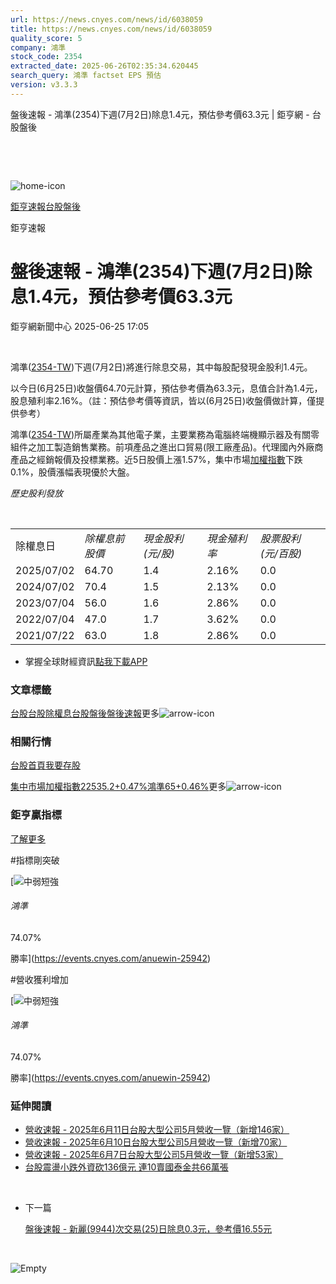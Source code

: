 ```yaml
---
url: https://news.cnyes.com/news/id/6038059
title: https://news.cnyes.com/news/id/6038059
quality_score: 5
company: 鴻準
stock_code: 2354
extracted_date: 2025-06-26T02:35:34.620445
search_query: 鴻準 factset EPS 預估
version: v3.3.3
---
```


盤後速報 - 鴻準(2354)下週(7月2日)除息1.4元，預估參考價63.3元 | 鉅亨網 - 台股盤後

‌

‌

![home-icon](/assets/icons/breadCrumb/symbol-icon-home.svg)

[鉅亨速報](/news/cat/anue_live)[台股盤後](/news/cat/tw_afterhours)

鉅亨速報

# 盤後速報 - 鴻準(2354)下週(7月2日)除息1.4元，預估參考價63.3元

鉅亨網新聞中心 2025-06-25 17:05

‌

鴻準([2354-TW](https://www.cnyes.com/twstock/2354))下週(7月2日)將進行除息交易，其中每股配發現金股利1.4元。

以今日(6月25日)收盤價64.70元計算，預估參考價為63.3元，息值合計為1.4元，股息殖利率2.16%。（註：預估參考價等資訊，皆以(6月25日)收盤價做計算，僅提供參考）

鴻準([2354-TW](https://www.cnyes.com/twstock/2354))所屬產業為其他電子業，主要業務為電腦終端機顯示器及有關零組件之加工製造銷售業務。前項產品之進出口貿易(限工廠產品)。代理國內外廠商產品之經銷報價及投標業務。近5日股價上漲1.57%，集中市場[加權指數](https://invest.cnyes.com/index/TWS/TSE01)下跌0.1%，股價漲幅表現優於大盤。

*歷史股利發放*

‌

|  |  |  |  |  |
| --- | --- | --- | --- | --- |
| 除權息日 | *除權息前股價* | *現金股利 (元/股)* | *現金殖利率* | *股票股利 (元/百股)* |
| 2025/07/02 | 64.70 | 1.4 | 2.16% | 0.0 |
| 2024/07/02 | 70.4 | 1.5 | 2.13% | 0.0 |
| 2023/07/04 | 56.0 | 1.6 | 2.86% | 0.0 |
| 2022/07/04 | 47.0 | 1.7 | 3.62% | 0.0 |
| 2021/07/22 | 63.0 | 1.8 | 2.86% | 0.0 |

* 掌握全球財經資訊[點我下載APP](http://www.cnyes.com/app/?utm_source=mweb&utm_medium=HamMenuBanner&utm_campaign=fixed&utm_content=entr)

### 文章標籤

[台股](https://news.cnyes.com/tag/台股 "台股")[台股除權息](https://news.cnyes.com/tag/台股除權息 "台股除權息")[台股盤後](https://news.cnyes.com/tag/台股盤後 "台股盤後")[盤後速報](https://news.cnyes.com/tag/盤後速報 "盤後速報")更多![arrow-icon](/assets/icons/arrows/arrow-down.svg)

### 相關行情

[台股首頁](https://www.cnyes.com/twstock)[我要存股](https://supr.link/8OHaU)

[集中市場加權指數22535.2+0.47%](https://invest.cnyes.com/index/TWS/TSE01)[鴻準65+0.46%](https://www.cnyes.com/twstock/2354)更多![arrow-icon](/assets/icons/arrows/arrow-down.svg)

### 鉅亨贏指標

[了解更多](https://events.cnyes.com/anuewin-25942)

#指標剛突破

[![中弱短強](/assets/icons/win-indicator/short-to-long.svg)

###### 鴻準

74.07%

勝率](https://events.cnyes.com/anuewin-25942)

#營收獲利增加

[![中弱短強](/assets/icons/win-indicator/short-to-long.svg)

###### 鴻準

74.07%

勝率](https://events.cnyes.com/anuewin-25942)

### 延伸閱讀

* [營收速報 - 2025年6月11日台股大型公司5月營收一覽（新增146家）](/news/id/6017466)
* [營收速報 - 2025年6月10日台股大型公司5月營收一覽（新增70家）](/news/id/6014523)
* [營收速報 - 2025年6月7日台股大型公司5月營收一覽（新增53家）](/news/id/6011483)
* [台股震盪小跌外資砍136億元 連10賣國泰金共66萬張](/news/id/6011117)

‌

* 下一篇

  [盤後速報 - 新麗(9944)次交易(25)日除息0.3元，參考價16.55元](/news/id/6036248)

‌

![Empty](/assets/icons/skeleton/empty-image.svg)

‌
